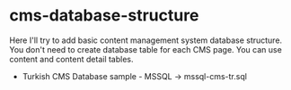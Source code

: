 # cms-database-structure
Here I'll try to add basic content management system database structure.
You don't need to create database table for each CMS page. You can use content and content detail tables.

* Turkish CMS Database sample - MSSQL -> mssql-cms-tr.sql

